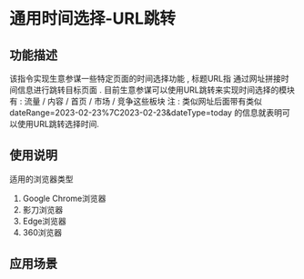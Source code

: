 # 通用时间选择-URL跳转
## 功能描述
该指令实现生意参谋一些特定页面的时间选择功能 , 标题URL指 通过网址拼接时间信息进行跳转目标页面 . 
目前生意参谋可以使用URL跳转来实现时间选择的模块有 : 流量 / 内容 / 首页 / 市场 / 竞争这些板块
注 : 类似网址后面带有类似 dateRange=2023-02-23%7C2023-02-23&dateType=today 的信息就表明可以使用URL跳转选择时间. 
## 使用说明
适用的浏览器类型
1. Google Chrome浏览器
2. 影刀浏览器
3. Edge浏览器
4. 360浏览器
## 应用场景

